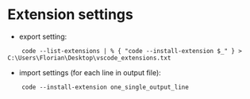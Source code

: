 # Extension settings

- export setting:

```
    code --list-extensions | % { "code --install-extension $_" } > C:\Users\Florian\Desktop\vscode_extensions.txt
```

- import settings (for each line in output file):

```
    code --install-extension one_single_output_line
```
